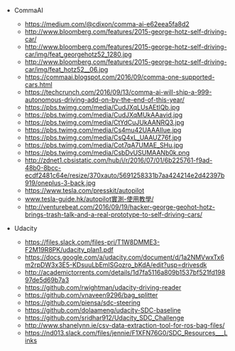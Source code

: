 - CommaAI
	- https://medium.com/@cdixon/comma-ai-e62eea5fa8d2
	- http://www.bloomberg.com/features/2015-george-hotz-self-driving-car/
	- http://www.bloomberg.com/features/2015-george-hotz-self-driving-car/img/feat_georgehotz52_1280.jpg
	- http://www.bloomberg.com/features/2015-george-hotz-self-driving-car/img/feat_hotz52__06.jpg
	- https://commaai.blogspot.com/2016/09/comma-one-supported-cars.html
	- https://techcrunch.com/2016/09/13/comma-ai-will-ship-a-999-autonomous-driving-add-on-by-the-end-of-this-year/
	- https://pbs.twimg.com/media/CudJXqLUsAEtIQb.jpg
	- https://pbs.twimg.com/media/CudJXqMUkAAavid.jpg
	- https://pbs.twimg.com/media/CtYdCuJUkAANRQ3.jpg
	- https://pbs.twimg.com/media/Cs4mu42UAAAIlue.jpg
	- https://pbs.twimg.com/media/CsQ4xL_UAAUZ76f.jpg
	- https://pbs.twimg.com/media/Cot7qA7UMAE_SHu.jpg
	- https://pbs.twimg.com/media/CsbDvUSUMAANb0k.png
	- http://zdnet1.cbsistatic.com/hub/i/r/2016/07/01/6b225761-f9ad-48b0-8bcc-ecdf2481c64e/resize/370xauto/5691258331b7aa424214e2d42397b919/oneplus-3-back.jpg
	- https://www.tesla.com/presskit/autopilot
	- www.tesla-guide.hk/autopilot實測-使用教學/
	- http://venturebeat.com/2016/09/19/hacker-george-geohot-hotz-brings-trash-talk-and-a-real-prototype-to-self-driving-cars/

- Udacity
	- https://files.slack.com/files-pri/T1W8DMME3-F2M19R8PK/udacity_plan1.pdf
	- https://docs.google.com/a/udacity.com/document/d/1a2NMVwxTx6m2rpDW3x3E5-KDsuuLbEmlSGozro_bKdA/edit?usp=drivesdk
	- http://academictorrents.com/details/1d7fa5116a809b1537bf521fd19897de5d69b7a3
	- https://github.com/rwightman/udacity-driving-reader
	- https://github.com/vnaveen9296/bag_splitter
	- https://github.com/piensa/sdc-steering
	- https://github.com/dolaameng/udacity-SDC-baseline
	- https://github.com/sridhar912/Udacity_SDC_Challenge
	- http://www.shanelynn.ie/csv-data-extraction-tool-for-ros-bag-files/
	- https://nd013.slack.com/files/jennie/F1XFN76G0/SDC_Resources___Links
